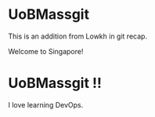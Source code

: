 
# UoBMassgit
This is an addition from Lowkh in git recap.

Welcome to Singapore!


# UoBMassgit !!


I love learning DevOps.
